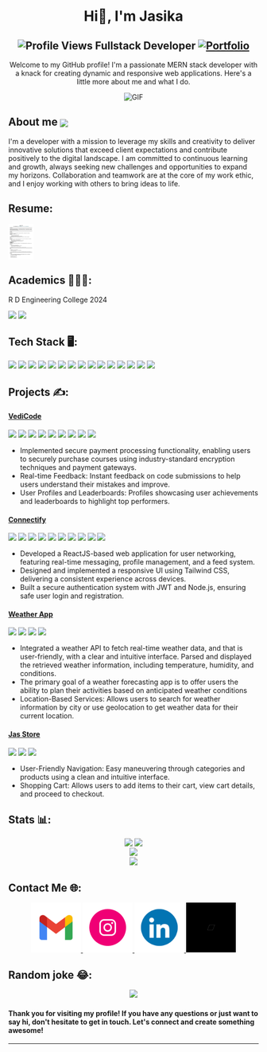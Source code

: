 <h1 align="center">Hi👋, I'm Jasika</h1>
<h2 align="center">
  <img src="https://komarev.com/ghpvc/?username=JasikaPal&color=dc143c&style=for-the-badge" alt="Profile Views" style="height:21px;">
  Fullstack Developer
  <a href="https://678e86a8b0ed6c510f2d3e09--lighthearted-custard-cffc80.netlify.app/">
    <img src="https://img.shields.io/badge/Portfolio-%23000000.svg?style=for-the-badge&logo=firefox&logoColor=#FF7139" alt="Portfolio" style="height:30px;">
  </a>
</h2>
<div align="center">
  <p>Welcome to my GitHub profile! I'm a passionate MERN stack developer with a knack for creating dynamic and responsive web applications. Here's a little more about me and what I do.</p>
  <img alt="GIF" src="https://media1.giphy.com/media/v1.Y2lkPTc5MGI3NjExNzM0b256bnRvenYwOThjbXUxNDBtbHdnMTVnZzBpZXAxZ2Uxc2ZrZyZlcD12MV9pbnRlcm5hbF9naWZfYnlfaWQmY3Q9Zw/jt7bAtEijhurm/giphy.gif" />
</div>

## About me <img align="center" src="https://i.giphy.com/media/v1.Y2lkPTc5MGI3NjExdjh2dDM4bDhyYzM5NmppaHJ6dG56Mmh3bTkyanFkdWRvZ3R1cGoycSZlcD12MV9pbnRlcm5hbF9naWZfYnlfaWQmY3Q9ZQ/LOnt6uqjD9OexmQJRB/giphy.gif" width="37" />
<p>I'm a developer with a mission to leverage my skills and creativity to deliver innovative solutions that exceed client expectations and contribute positively to the digital landscape. I am committed to continuous learning and growth, always seeking new challenges and opportunities to expand my horizons. Collaboration and teamwork are at the core of my work ethic, and I enjoy working with others to bring ideas to life.</p>


## Resume:
<a href="https://github.com/jasikapal/jasikapal/blob/main/icons/JasikaPal.jpg">
  <img align="center" src="https://github.com/jasikapal/jasikapal/blob/main/icons/JasikaPal.jpg" width="51" />
</a>


 
## Academics 👨🏻‍🎓: 
<p>R D Engineering College 2024</p>
<span><img src="https://img.shields.io/badge/BTECH-AKTU-1877F2?style=for-the-badge"></span>
<span><img src="https://img.shields.io/badge/GPA-7.9-EFEEE9?style=for-the-badge"></span>



<!--## Experience 🏫: 
<p>Intern at ICT Academy</p>
<!-- <ul> -->
<!--   <li>Supported staff members in their daily tasks, reducing workload burden and allowing for increased focus on higher-priority assignments.</li> -->
<!--   <li>Gained valuable experience working within a specific industry, applying learned concepts directly into relevant work situations.</li> -->
<!-- </ul> -->



## Tech Stack 🖥:
<p>
  <img src="https://img.shields.io/badge/javascript-%23323330.svg?style=for-the-badge&logo=javascript&logoColor=%23F7DF1E">
  <img src="https://img.shields.io/badge/react-%2320232a.svg?style=for-the-badge&logo=react&logoColor=%2361DAFB">
  <img src="https://img.shields.io/badge/MongoDB-%234ea94b.svg?style=for-the-badge&logo=mongodb&logoColor=white">
  <img src="https://img.shields.io/badge/express.js-%23404d59.svg?style=for-the-badge&logo=express&logoColor=%2361DAFB">
  <img src="https://img.shields.io/badge/node.js-6DA55F?style=for-the-badge&logo=node.js&logoColor=white">
  <img src="https://img.shields.io/badge/css3-%231572B6.svg?style=for-the-badge&logo=css3&logoColor=white">
  <img src="https://img.shields.io/badge/html5-%23E34F26.svg?style=for-the-badge&logo=html5&logoColor=white">
  <img src="(https://img.shields.io/badge/java-%23ED8B00.svg?style=for-the-badge&logo=openjdk&logoColor=white">
  <img src="https://img.shields.io/badge/tailwindcss-%2338B2AC.svg?style=for-the-badge&logo=tailwind-css&logoColor=white"> 
  <img src="https://img.shields.io/badge/git-%23F05033.svg?style=for-the-badge&logo=git&logoColor=white">
  <img src="https://img.shields.io/badge/github-%23121011.svg?style=for-the-badge&logo=github&logoColor=white">
  <img src="https://img.shields.io/badge/java-%23ED8B00.svg?style=for-the-badge&logo=openjdk&logoColor=white">
  <img src="https://img.shields.io/badge/React_Router-CA4245?style=for-the-badge&logo=react-router&logoColor=white">                
  <img src="https://img.shields.io/badge/React%20Hook%20Form-%23EC5990.svg?style=for-the-badge&logo=reacthookform&logoColor=white"> 
  <img src="https://img.shields.io/badge/redux-%23593d88.svg?style=for-the-badge&logo=redux&logoColor=white">
</p>

## Projects ✍️:
<h4><a href="">VediCode</a></h4>
<p>
  <img src="https://img.shields.io/badge/Node.js-%2343853D.svg?style=for-the-badge&logo=node.js&logoColor=white">
  <img src="https://img.shields.io/badge/MongoDB-%234ea94b.svg?style=for-the-badge&logo=mongodb&logoColor=white">
  <img src="https://img.shields.io/badge/javascript-%23323330.svg?style=for-the-badge&logo=javascript&logoColor=%23F7DF1E">
  <img src="https://img.shields.io/badge/react-%2320232a.svg?style=for-the-badge&logo=react&logoColor=%2361DAFB">
  <img src="https://img.shields.io/badge/tailwindcss-%2338B2AC.svg?style=for-the-badge&logo=tailwind-css&logoColor=white"> 
  <img src="https://img.shields.io/badge/express.js-%23404d59.svg?style=for-the-badge&logo=express&logoColor=%2361DAFB">
  <img src="https://img.shields.io/badge/Razorpay-0C2451.svg?style=for-the-badge&logo=Razorpay&logoColor=white">
  <img src="https://img.shields.io/badge/Cloudinary-3448C5.svg?style=for-the-badge&logo=Cloudinary&logoColor=white">
  <img src="https://img.shields.io/badge/Redux-764ABC.svg?style=for-the-badge&logo=Redux&logoColor=white">
  
</p>
<ul>
  <li>Implemented secure payment processing functionality, enabling users to securely purchase courses using industry-standard encryption techniques and payment gateways.</li>
  <li>Real-time Feedback: Instant feedback on code submissions to help users understand their mistakes and improve.</li>
  <li>User Profiles and Leaderboards: Profiles showcasing user achievements and leaderboards to highlight top performers.</li>
</ul>

<h4><a href="https://connectify-xi-plum.vercel.app/login">Connectify</a></h4>
<p>
  <img src="https://img.shields.io/badge/Node.js-%2343853D.svg?style=for-the-badge&logo=node.js&logoColor=white">
  <img src="https://img.shields.io/badge/MongoDB-%234ea94b.svg?style=for-the-badge&logo=mongodb&logoColor=white">
  <img src="https://img.shields.io/badge/javascript-%23323330.svg?style=for-the-badge&logo=javascript&logoColor=%23F7DF1E">
  <img src="https://img.shields.io/badge/react-%2320232a.svg?style=for-the-badge&logo=react&logoColor=%2361DAFB">
  <img src="https://img.shields.io/badge/tailwindcss-%2338B2AC.svg?style=for-the-badge&logo=tailwind-css&logoColor=white"> 
  <img src="https://img.shields.io/badge/express.js-%23404d59.svg?style=for-the-badge&logo=express&logoColor=%2361DAFB">
  <img src="https://img.shields.io/badge/Razorpay-0C2451.svg?style=for-the-badge&logo=Razorpay&logoColor=white">
  <img src="https://img.shields.io/badge/Redux-764ABC.svg?style=for-the-badge&logo=Redux&logoColor=white">
  <img src="https://img.shields.io/badge/JWT-black?style=for-the-badge&logo=JSON%20web%20tokens">
   <img src="https://img.shields.io/badge/Socket.io-black?style=for-the-badge&logo=socket.io&badgeColor=010101">
  
</p>
<ul>
  <li>Developed a ReactJS-based web application for user networking, featuring real-time messaging, profile management, and a feed system.</li>
  <li>Designed and implemented a responsive UI using Tailwind CSS, delivering a consistent experience across devices.</li>
  <li>Built a secure authentication system with JWT and Node.js, ensuring safe user login and registration.</li>
</ul>

<h4><a href="https://weather-app-eight-black-10.vercel.app/">Weather App</a></h4>
<p>
  <img src="https://img.shields.io/badge/html5-%23E34F26.svg?style=for-the-badge&logo=html5&logoColor=white">
  <img src="https://img.shields.io/badge/css3-%231572B6.svg?style=for-the-badge&logo=css3&logoColor=white">
  <img src="https://img.shields.io/badge/react-%2320232a.svg?style=for-the-badge&logo=react&logoColor=%2361DAFB">
  <img src="https://img.shields.io/badge/javascript-%23323330.svg?style=for-the-badge&logo=javascript&logoColor=%23F7DF1E">
  
</p>
<ul>
  <li>Integrated a weather API to fetch real-time weather data, and that is user-friendly, with a clear and intuitive interface. Parsed and displayed the retrieved weather information, including temperature, humidity, and conditions.</li>
  <li>The primary goal of a weather forecasting app is to offer users the ability to plan their activities based on anticipated weather conditions</li>
  <li>Location-Based Services: Allows users to search for weather information by city or use geolocation to get weather data for their current location.</li>
</ul>

<h4><a href="https://abhinandandaksh.github.io/JasStoreProject/">Jas Store</a></h4>
<p>
  <img src="https://img.shields.io/badge/html5-%23E34F26.svg?style=for-the-badge&logo=html5&logoColor=white">
  <img src="https://img.shields.io/badge/css3-%231572B6.svg?style=for-the-badge&logo=css3&logoColor=white">
  <img src="https://img.shields.io/badge/javascript-%23323330.svg?style=for-the-badge&logo=javascript&logoColor=%23F7DF1E">
</p>
<ul>
  <li>User-Friendly Navigation: Easy maneuvering through categories and products using a clean and intuitive interface.</li>
  <li>Shopping Cart: Allows users to add items to their cart, view cart details, and proceed to checkout.</li>
</ul>

## Stats 📊:
<div align="center">
<img src="https://github-readme-stats.vercel.app/api?username=jasikapal&theme=blue_navy&hide_border=false&include_all_commits=false&count_private=false">
<img src="https://github-readme-streak-stats.herokuapp.com/?user=jasikapal&theme=blue_navy&hide_border=false"><br/>
<img src="https://github-readme-stats.vercel.app/api/top-langs/?username=jasikapal&theme=blue_navy&hide_border=false&include_all_commits=false&count_private=false&layout=compact"></br>
<img src="https://github-readme-activity-graph.vercel.app/graph?username=jasikapal&theme=high-contrast">
</div>


## Contact Me 🌐:
<p align="center">
  <a href="mailto:jasikapal@gmail.com">
    <img src="https://github.com/AbhinandanDaksh/AbhinandanDaksh/blob/main/icons/gmail.gif" alt="Gmail" style="height:100px">
  </a>
  <a href="https://www.instagram.com/_abhinandan_daksh_/">
    <img src="https://github.com/AbhinandanDaksh/AbhinandanDaksh/blob/main/icons/insta.gif" alt="Instagram" style="height:100px">
  </a>
  <a href="https://www.linkedin.com/in/jasika-pal-525925323/">
    <img src="https://github.com/AbhinandanDaksh/AbhinandanDaksh/blob/main/icons/LINKEDIN.gif" alt="LinkedIn" style="height:100px">
  </a>
  <a href="https://x.com/Abhinandan_2712">
    <img src="https://github.com/AbhinandanDaksh/AbhinandanDaksh/blob/main/icons/twitter.gif" alt="Twitter" style="height:100px">
  </a>
</p>


  ## Random joke 😂:
  <div align="center">
    <img src="https://readme-jokes.vercel.app/api?theme=halloween">
  </div>


<h4>Thank you for visiting my profile! If you have any questions or just want to say hi, don't hesitate to get in touch. Let's connect and create something awesome!</h4>


---

